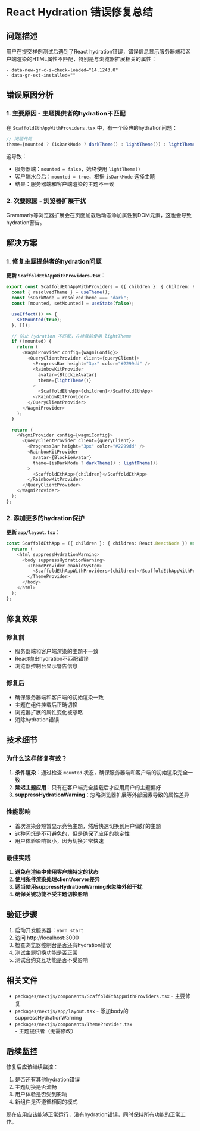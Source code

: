 # React Hydration 错误修复总结

## 问题描述
用户在提交样例测试后遇到了React hydration错误，错误信息显示服务器端和客户端渲染的HTML属性不匹配，特别是与浏览器扩展相关的属性：

```
- data-new-gr-c-s-check-loaded="14.1243.0"
- data-gr-ext-installed=""
```

## 错误原因分析

### 1. 主要原因 - 主题提供者的hydration不匹配
在 `ScaffoldEthAppWithProviders.tsx` 中，有一个经典的hydration问题：

```typescript
// 问题代码
theme={mounted ? (isDarkMode ? darkTheme() : lightTheme()) : lightTheme()}
```

这导致：
- 服务器端：`mounted = false`，始终使用 `lightTheme()`
- 客户端水合后：`mounted = true`，根据 `isDarkMode` 选择主题
- 结果：服务器端和客户端渲染的主题不一致

### 2. 次要原因 - 浏览器扩展干扰
Grammarly等浏览器扩展会在页面加载后动态添加属性到DOM元素，这也会导致hydration警告。

## 解决方案

### 1. 修复主题提供者的hydration问题

**更新 `ScaffoldEthAppWithProviders.tsx`**：

```typescript
export const ScaffoldEthAppWithProviders = ({ children }: { children: React.ReactNode }) => {
  const { resolvedTheme } = useTheme();
  const isDarkMode = resolvedTheme === "dark";
  const [mounted, setMounted] = useState(false);

  useEffect(() => {
    setMounted(true);
  }, []);

  // 防止 hydration 不匹配，在挂载前使用 lightTheme
  if (!mounted) {
    return (
      <WagmiProvider config={wagmiConfig}>
        <QueryClientProvider client={queryClient}>
          <ProgressBar height="3px" color="#2299dd" />
          <RainbowKitProvider
            avatar={BlockieAvatar}
            theme={lightTheme()}
          >
            <ScaffoldEthApp>{children}</ScaffoldEthApp>
          </RainbowKitProvider>
        </QueryClientProvider>
      </WagmiProvider>
    );
  }

  return (
    <WagmiProvider config={wagmiConfig}>
      <QueryClientProvider client={queryClient}>
        <ProgressBar height="3px" color="#2299dd" />
        <RainbowKitProvider
          avatar={BlockieAvatar}
          theme={isDarkMode ? darkTheme() : lightTheme()}
        >
          <ScaffoldEthApp>{children}</ScaffoldEthApp>
        </RainbowKitProvider>
      </QueryClientProvider>
    </WagmiProvider>
  );
};
```

### 2. 添加更多的hydration保护

**更新 `app/layout.tsx`**：

```typescript
const ScaffoldEthApp = ({ children }: { children: React.ReactNode }) => {
  return (
    <html suppressHydrationWarning>
      <body suppressHydrationWarning>
        <ThemeProvider enableSystem>
          <ScaffoldEthAppWithProviders>{children}</ScaffoldEthAppWithProviders>
        </ThemeProvider>
      </body>
    </html>
  );
};
```

## 修复效果

### 修复前
- 服务器端和客户端渲染的主题不一致
- React抛出hydration不匹配错误
- 浏览器控制台显示警告信息

### 修复后
- 确保服务器端和客户端的初始渲染一致
- 主题在组件挂载后正确切换
- 浏览器扩展的属性变化被忽略
- 消除hydration错误

## 技术细节

### 为什么这样修复有效？

1. **条件渲染**：通过检查 `mounted` 状态，确保服务器端和客户端的初始渲染完全一致
2. **延迟主题应用**：只有在客户端完全挂载后才应用用户的主题偏好
3. **suppressHydrationWarning**：忽略浏览器扩展等外部因素导致的属性差异

### 性能影响
- 首次渲染会短暂显示亮色主题，然后快速切换到用户偏好的主题
- 这种闪烁是不可避免的，但是确保了应用的稳定性
- 用户体验影响很小，因为切换非常快速

### 最佳实践
1. **避免在渲染中使用客户端特定的状态**
2. **使用条件渲染处理client/server差异**
3. **适当使用suppressHydrationWarning来忽略外部干扰**
4. **确保关键功能不受主题切换影响**

## 验证步骤

1. 启动开发服务器：`yarn start`
2. 访问 http://localhost:3000
3. 检查浏览器控制台是否还有hydration错误
4. 测试主题切换功能是否正常
5. 测试合约交互功能是否不受影响

## 相关文件

- `packages/nextjs/components/ScaffoldEthAppWithProviders.tsx` - 主要修复
- `packages/nextjs/app/layout.tsx` - 添加body的suppressHydrationWarning
- `packages/nextjs/components/ThemeProvider.tsx` - 主题提供者（无需修改）

## 后续监控

修复后应该继续监控：
1. 是否还有其他hydration错误
2. 主题切换是否流畅
3. 用户体验是否受到影响
4. 新组件是否遵循相同的模式

现在应用应该能够正常运行，没有hydration错误，同时保持所有功能的正常工作。
